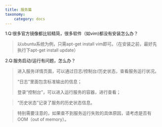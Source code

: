 ```yaml
---
title: 服务篇
taxonomy:
    category: docs
---
```


1.Q:很多官方镜像都比较精简，很多软件（如vim)都没有安装怎么办？

> 以ubuntu系统为例，只需apt-get install vim即可。（在安装之前，最好先执行下apt-get install update）


2.Q:服务启动/运行有问题，怎么办？

> 进入服务详情页面，可以通过日志/控制台/历史状态，查看服务运行状况。
> 
> “日志”里面包含标准输出的信息；
> 
> 登录“控制台”，可以进入运行服务的容器，进行查看；

> “历史状态”记录了服务的历史状态信息。

> 特别需要注意的，如果查不到服务运行失败的具体原因，请考虑是否有OOM（out of memory）。
